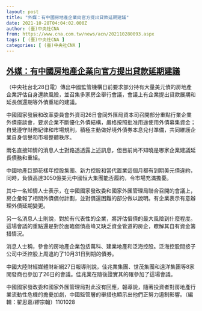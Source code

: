 ```yaml
---
layout: post
title: "外媒：有中國房地產企業向官方提出貸款延期建議"
date: 2021-10-28T04:04:02.000Z
author: (臺)中央社CNA
from: https://www.cna.com.tw/news/acn/202110280093.aspx
tags: [ (臺)中央社CNA ]
categories: [ (臺)中央社CNA ]
---
```

<!--1635393842000-->
[外媒：有中國房地產企業向官方提出貸款延期建議](https://www.cna.com.tw/news/acn/202110280093.aspx)
------

<div>
<div></div><div><p>（中央社台北28日電）傳出中國監管機構日前要求部分持有大量美元債的房地產企業評估自身還款風險，並召集多家房企舉行會議，會議上有企業提出貸款展期和延長償還期等外債重組的建議。</p><p>中國國家發展和改革委員會外資司26日會同外匯局資本司召開部分重點行業企業外債座談會，要求企業不斷優化外債結構，嚴格按照批准用途使用外債募集資金；自覺遵守財務紀律和市場規則，積極主動做好境外債券本息兌付準備，共同維護企業自身信譽和市場整體秩序。</p><p>兩名直接知情的消息人士對路透透露上述訊息，但目前尚不知曉是哪家企業建議延長債務和重組。</p><p>中國地產巨頭花樣年控股集團、新力控股和當代置業這個月都有到期美元債違約，同時，負債高達3050億美元中國恒大集團能否履約，令市場充滿擔憂。</p><p>其中一名知情人士表示，在中國國家發改委和國家外匯管理局聯合召開的會議上，房企彙報了相關外債償付計劃，並對償還困難的部分做以說明。有企業表示有意辦理外債延期變更。</p><p>另一名消息人士則說，對於有代表性的企業，將評估償債的最大風險到什麼程度。這場會議的重點還是對於面臨償債高峰又缺乏資金管道的房企，瞭解其自有資金籌措情況。</p><p>消息人士稱，參會的房地產企業包括萬科、建業地產和泛海控股。泛海控股間接子公司中泛控股上周違約了10月31日到期的債券。</p><p>中國大陸財經媒體財新網27日報導則說，佳兆業集團、世茂集團和遠洋集團等8家開發商也參加了26日的會議。佳兆業在隨後證實其的確參加了這場會議。</p><p>中國國家發改委和國家外匯管理局對此沒有回應，報導說，隨著投資者對房地產行業流動性危機的擔憂加劇，中國監管層的舉措也顯示出他們正努力遏制影響。（編輯：翟思嘉/繆宗翰）1101028</p></div>
</div>
